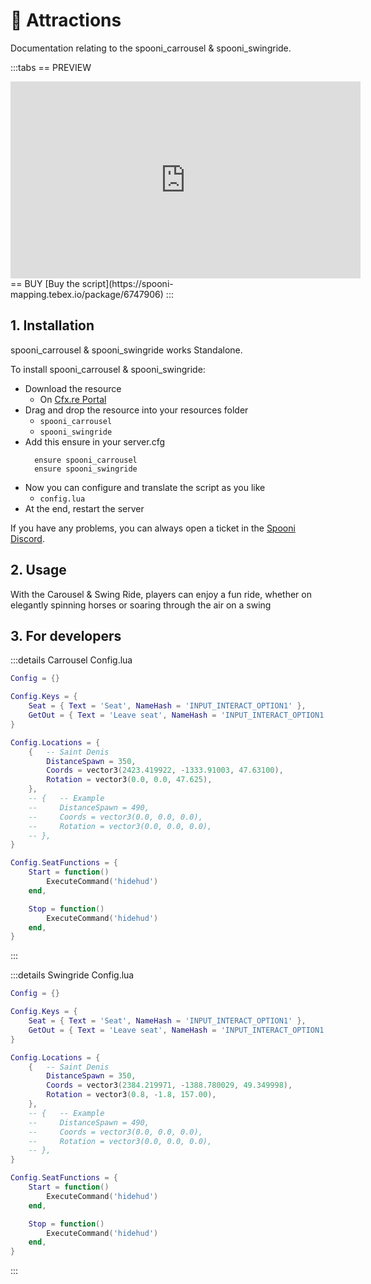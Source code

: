 # 🎠 Attractions
Documentation relating to the spooni_carrousel & spooni_swingride.

:::tabs
== PREVIEW
<iframe width="560" height="315" src="https://www.youtube.com/embed/x8OSOjHI5rE?si=FI52FjECo-7ihbQg" frameborder="0" allow="accelerometer; autoplay; clipboard-write; encrypted-media; gyroscope; picture-in-picture; web-share" referrerpolicy="strict-origin-when-cross-origin" allowfullscreen></iframe>
== BUY
[Buy the script](https://spooni-mapping.tebex.io/package/6747906)
:::

## 1. Installation <Badge type="warning" text="Artifacts version 12735 or higher"/>
spooni_carrousel & spooni_swingride works Standalone.

To install spooni_carrousel & spooni_swingride:
- Download the resource
  - On [Cfx.re Portal](https://portal.cfx.re/)
- Drag and drop the resource into your resources folder
  - `spooni_carrousel`
  - `spooni_swingride`
- Add this ensure in your server.cfg
  ```
    ensure spooni_carrousel
    ensure spooni_swingride
  ```
- Now you can configure and translate the script as you like
  - `config.lua`
- At the end, restart the server

If you have any problems, you can always open a ticket in the [Spooni Discord](https://discord.gg/spooni).

## 2. Usage
With the Carousel & Swing Ride, players can enjoy a fun ride, whether on elegantly spinning horses or soaring through the air on a swing
## 3. For developers

:::details Carrousel Config.lua
```lua
Config = {}

Config.Keys = {
    Seat = { Text = 'Seat', NameHash = 'INPUT_INTERACT_OPTION1' },
    GetOut = { Text = 'Leave seat', NameHash = 'INPUT_INTERACT_OPTION1' },
}

Config.Locations = {
    {   -- Saint Denis
        DistanceSpawn = 350,
        Coords = vector3(2423.419922, -1333.91003, 47.63100),
        Rotation = vector3(0.0, 0.0, 47.625),
    },
    -- {   -- Example
    --     DistanceSpawn = 490,
    --     Coords = vector3(0.0, 0.0, 0.0),
    --     Rotation = vector3(0.0, 0.0, 0.0),
    -- },
}

Config.SeatFunctions = {
    Start = function()
        ExecuteCommand('hidehud')
    end,

    Stop = function()
        ExecuteCommand('hidehud')
    end,
}
```
:::

:::details Swingride Config.lua
```lua
Config = {}

Config.Keys = {
    Seat = { Text = 'Seat', NameHash = 'INPUT_INTERACT_OPTION1' },
    GetOut = { Text = 'Leave seat', NameHash = 'INPUT_INTERACT_OPTION1' },
}

Config.Locations = {
    {   -- Saint Denis
        DistanceSpawn = 350,
        Coords = vector3(2384.219971, -1388.780029, 49.349998),
        Rotation = vector3(0.8, -1.8, 157.00),
    },
    -- {   -- Example
    --     DistanceSpawn = 490,
    --     Coords = vector3(0.0, 0.0, 0.0),
    --     Rotation = vector3(0.0, 0.0, 0.0),
    -- },
}

Config.SeatFunctions = {
    Start = function()
        ExecuteCommand('hidehud')
    end,

    Stop = function()
        ExecuteCommand('hidehud')
    end,
}
```
:::